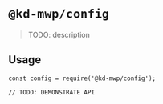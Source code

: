 # `@kd-mwp/config`

> TODO: description

## Usage

```
const config = require('@kd-mwp/config');

// TODO: DEMONSTRATE API
```
